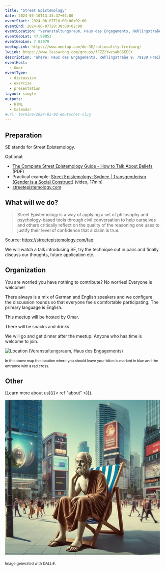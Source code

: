 ```yaml
---
title: "Street Epistemology"
date: 2024-05-10T13:35:37+02:00
eventStart: 2024-06-07T18:00:00+02:00
eventEnd: 2024-06-07T20:30:00+02:00
eventLocation: "Veranstaltungsraum, Haus des Engagements, Rehlingstraße 9, 79100 Freiburg"
eventGeoLat: 47.98953
eventGeoLon: 7.83979
meetupLink: https://www.meetup.com/de-DE/rationality-freiburg/
lwLink: https://www.lesswrong.com/groups/fFZZ2Ywzsab86EESY
description: "Where: Haus des Engagements, Rehlingstraße 9, 79100 Freiburg. When: Friday, June 7th 2024 at 18:00 hours CEST."
eventHost:
  - Omar
eventType:
  - discussion
  - exercise
  - presentation
layout: single
outputs:
  - HTML
  - Calendar
#url: termine/2024-02-02-deutscher-slug
---
```


## Preparation

SE stands for Street Epistemology.

Optional:

- [The Complete Street Epistemology Guide - How to Talk About Beliefs](https://upload.wikimedia.org/wikipedia/commons/6/69/The_Complete_Street_Epistemology_Guide_-_1st_Edition.pdf) (PDF)
- Practical example: [Street Epistemology: Sydnee | Transgenderism (Gender is a Social Construct)](https://www.youtube.com/watch?v=BThJndS_xIQ) (video, 17min)
- [streetepistemology.com](https://streetepistemology.com/)


## What will we do?

> Street Epistemology is a way of applying a set of philosophy and
psychology-based tools through civil conversation to help ourselves and others
critically reflect on the quality of the reasoning one uses to justify their
level of confidence that a claim is true.

Source: https://streetepistemology.com/faq

We will watch a talk introducing SE, try the technique out in pairs and finally
discuss our thoughts, future application etc.


## Organization

You are worried you have nothing to contribute? No worries! Everyone is
welcome!

There always is a mix of German and English speakers and we configure the
discussion rounds so that everyone feels comfortable participating. The primary
language is English.

This meetup will be hosted by Omar.

There will be snacks and drinks.

We will go and get dinner after the meetup. Anyone who has time is welcome to
join.

![Location (Veranstaltungsraum, Haus des Engagements)](/images/hde-new-building.png)

<small>In the above map the location where you should leave your bikes is marked
in blue and the entrance with a red cross.</small>


## Other

[Learn more about us]({{< ref "about" >}}).

![Socrates waiting for SE discussion partners](cover.webp "Socrates waiting for SE discussion partners")

<small>Image generated with _DALL·E_.</small>
